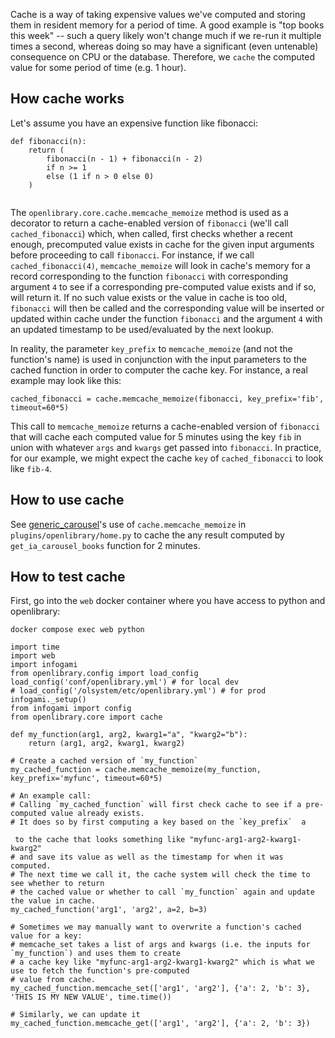 Cache is a way of taking expensive values we've computed and storing them in resident memory for a period of time. A good example is "top books this week" -- such a query likely won't change much if we re-run it multiple times a second, whereas doing so may have a significant (even untenable) consequence on CPU or the database. Therefore, we `cache` the computed value for some period of time (e.g. 1 hour).

## How cache works

Let's assume you have an expensive function like fibonacci:
```
def fibonacci(n):
    return (
        fibonacci(n - 1) + fibonacci(n - 2)
        if n >= 1 
        else (1 if n > 0 else 0)
    )
        
``` 
The `openlibrary.core.cache.memcache_memoize` method is used as a decorator to return a cache-enabled version of `fibonacci` (we'll call `cached_fibonacci`) which, when called, first checks whether a recent enough, precomputed value exists in cache for the given input arguments before proceeding to call `fibonacci`. For instance, if we call `cached_fibonacci(4)`, `memcache_memoize` will look in cache's memory for a record corresponding to the function `fibonacci` with corresponding argument `4` to see if a corresponding pre-computed value exists and if so, will return it. If no such value exists or the value in cache is too old, `fibonacci` will then be called and the corresponding value will be inserted or updated within cache under the function `fibonacci` and the argument `4` with an updated timestamp to be used/evaluated by the next lookup.

In reality, the parameter `key_prefix` to `memcache_memoize` (and not the function's name) is used in conjunction with the input parameters to the cached function in order to computer the cache key. For instance, a real example may look like this:

```
cached_fibonacci = cache.memcache_memoize(fibonacci, key_prefix='fib', timeout=60*5)
```

This call to `memcache_memoize` returns a cache-enabled version of `fibonacci` that will cache each computed value for 5 minutes using the key `fib` in union with whatever `args` and `kwargs` get passed into `fibonacci`. In practice, for our example, we might expect the cache `key` of `cached_fibonacci` to look like `fib-4`.

## How to use cache

See [generic_carousel](https://github.com/internetarchive/openlibrary/blob/3bad3325e1392102db485dea34db67a186af2dcf/openlibrary/plugins/openlibrary/home.py#L181-L208)'s use of `cache.memcache_memoize` in `plugins/openlibrary/home.py` to cache the any result computed by `get_ia_carousel_books` function for 2 minutes.

## How to test cache

First, go into the `web` docker container where you have access to python and openlibrary:

`docker compose exec web python`

```
import time
import web
import infogami
from openlibrary.config import load_config
load_config('conf/openlibrary.yml') # for local dev
# load_config('/olsystem/etc/openlibrary.yml') # for prod
infogami._setup()
from infogami import config
from openlibrary.core import cache

def my_function(arg1, arg2, kwarg1="a", "kwarg2="b"):
    return (arg1, arg2, kwarg1, kwarg2)

# Create a cached version of `my_function`
my_cached_function = cache.memcache_memoize(my_function, key_prefix='myfunc', timeout=60*5)

# An example call:
# Calling `my_cached_function` will first check cache to see if a pre-computed value already exists.
# It does so by first computing a key based on the `key_prefix`  a 

 to the cache that looks something like "myfunc-arg1-arg2-kwarg1-kwarg2"
# and save its value as well as the timestamp for when it was computed.
# The next time we call it, the cache system will check the time to see whether to return
# the cached value or whether to call `my_function` again and update the value in cache.
my_cached_function('arg1', 'arg2', a=2, b=3)

# Sometimes we may manually want to overwrite a function's cached value for a key:
# memcache_set takes a list of args and kwargs (i.e. the inputs for `my_function`) and uses them to create
# a cache key like "myfunc-arg1-arg2-kwarg1-kwarg2" which is what we use to fetch the function's pre-computed
# value from cache.
my_cached_function.memcache_set(['arg1', 'arg2'], {'a': 2, 'b': 3}, 'THIS IS MY NEW VALUE', time.time())

# Similarly, we can update it 
my_cached_function.memcache_get(['arg1', 'arg2'], {'a': 2, 'b': 3})
```
